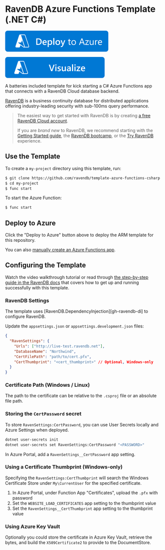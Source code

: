 # RavenDB Azure Functions Template (.NET C#)

[![Deploy to Azure](https://raw.githubusercontent.com/Azure/azure-quickstart-templates/master/1-CONTRIBUTION-GUIDE/images/deploytoazure.svg?sanitize=true)](https://portal.azure.com/#create/Microsoft.Template/uri/https%3A%2F%2Fraw.githubusercontent.com%2Fravendb%2Ftemplates%2Fmain%2Fazure-functions%2Fcsharp-http%2Fazuredeploy.json)

[![Visualize](https://raw.githubusercontent.com/Azure/azure-quickstart-templates/master/1-CONTRIBUTION-GUIDE/images/visualizebutton.svg?sanitize=true)](http://armviz.io/#/?load=https%3A%2F%2Fraw.githubusercontent.com%2Fravendb%2Ftemplates%2Fmain%2Fazure-functions%2Fcsharp-http%2Fazuredeploy.json)

A batteries included template for kick starting a C# Azure Functions app that connects with a RavenDB Cloud database backend.

[RavenDB][cloud-signup] is a business continuity database for distributed applications offering industry-leading security with sub-100ms query performance.

> The easiest way to get started with RavenDB is by creating [a free RavenDB Cloud account](cloud-signup).
>
> If you are _brand new_ to RavenDB, we recommend starting with the [Getting Started guide](docs-get-started), the [RavenDB bootcamp](learn-bootcamp), or the [Try RavenDB](learn-demo) experience.

## Use the Template

To create a `my-project` directory using this template, run:

```sh
$ git clone https://github.com/ravendb/template-azure-functions-csharp my-project
$ cd my-project
$ func start
```

To start the Azure Function:

```sh
$ func start
```

## Deploy to Azure

Click the "Deploy to Azure" button above to deploy the ARM template for this repository.

You can also [manually create an Azure Functions app][az-func-deploy].

## Configuring the Template

Watch the video walkthrough tutorial or read through [the step-by-step guide in the RavenDB docs][docs-howto] that covers how to get up and running successfully with this template.

### RavenDB Settings

The template uses [RavenDB.DependencyInjection][gh-ravendb-di] to configure RavenDB.

Update the `appsettings.json` or `appsettings.development.json` files:

```json
{
  "RavenSettings": {
    "Urls": ["http://live-test.ravendb.net"],
    "DatabaseName": "Northwind",
    "CertFilePath": "path/to/cert.pfx",
    "CertThumbprint": "<cert_thumbprint>" // Optional, Windows-only
  }
}
```

### Certificate Path (Windows / Linux)

The path to the certificate can be relative to the `.csproj` file or an absolute file path.

### Storing the `CertPassword` secret

To store `RavenSettings:CertPassword`, you can use User Secrets locally and Azure Settings when deployed.

```bash
dotnet user-secrets init
dotnet user-secrets set RavenSettings:CertPassword "<PASSWORD>"
```

In Azure Portal, add a `RavenSettings__CertPassword` app setting.

### Using a Certificate Thumbprint (Windows-only)

Specifying the `RavenSettings:CertThumbprint` will search the Windows Certificate Store under `My\CurrentUser` for the specified certificate.

1. In Azure Portal, under Function App "Certificates", upload the `.pfx` with password
1. Set the `WEBSITE_LOAD_CERTIFICATES` app setting to the thumbprint value
1. Set the `RavenSettings__CertThumbprint` app setting to the thumbprint value

### Using Azure Key Vault

Optionally you could store the certificate in Azure Key Vault, retrieve the bytes, and build the `X509Certificate2` to provide to the DocumentStore.

[cloud-signup]: https://cloud.ravendb.net?utm_source=github&utm_medium=web&utm_campaign=github_template_az_func_csharp&utm_content=cloud_signup
[docs-get-started]: https://ravendb.net/docs/article-page/csharp/start/getting-started?utm_source=github&utm_medium=web&utm_campaign=github_template_az_func_csharp&utm_content=docs_get_started
[docs-create-db]: https://ravendb.net/docs/article-page/csharp/studio/database/create-new-database/general-flow?utm_source=github&utm_medium=web&utm_campaign=github_template_az_func_csharp&utm_content=docs_new_db
[learn-bootcamp]: https://ravendb.net/learn/bootcamp?utm_source=github&utm_medium=web&utm_campaign=github_template_az_func_csharp&utm_content=learn_bootcamp
[learn-demo]: https://demo.ravendb.net/?utm_source=github&utm_medium=web&utm_campaign=github_template_az_func_csharp&utm_content=learn_demo
[docs-howto]: https://ravendb.net/docs/article/csharp/start/platform-guides/azure-functions/overview?utm_source=github&utm_medium=web&utm_campaign=github_template_az_func_csharp&utm_content=docs_howto
[az-func-deploy]: https://learn.microsoft.com/en-us/azure/azure-functions/create-first-function-vs-code-csharp?tabs=in-process#deploy-the-project-to-azure
